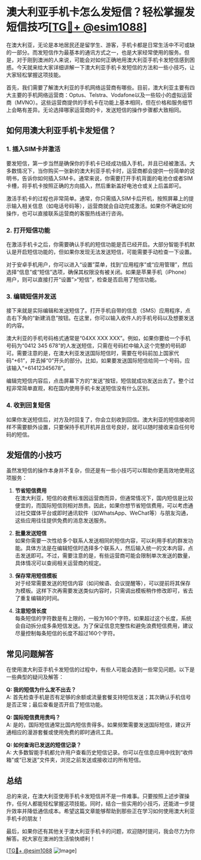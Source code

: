 # 澳大利亚手机卡怎么发短信？轻松掌握发短信技巧[[TG💪+ @esim1088](https://t.me/s/esim1088)]

在澳大利亚，无论是本地居民还是留学生、游客，手机卡都是日常生活中不可或缺的一部分。而发短信作为最基本的通讯方式之一，也是大家经常使用的服务。但是，对于刚到澳洲的人来说，可能会对如何正确地用澳大利亚手机卡发短信感到困惑。今天就来给大家详细讲解一下澳大利亚手机卡发短信的方法和一些小技巧，让大家轻松掌握这项技能。

首先，我们需要了解澳大利亚的手机网络运营商有哪些。目前，澳大利亚主要有四大主要的手机网络运营商：Optus、Telstra、Vodafone以及一些较小的虚拟运营商（MVNO）。这些运营商提供的手机卡在功能上基本相同，但在价格和服务细节上会略有差异。无论选择哪家运营商的卡，发送短信的操作步骤都大致相同。

## 如何用澳大利亚手机卡发短信？

### **1. 插入SIM卡并激活**
要发短信，第一步当然是确保你的手机卡已经成功插入手机，并且已经被激活。大多数情况下，当你购买一张新的澳大利亚手机卡时，运营商都会提供一份简单的说明书，告诉你如何插入SIM卡。通常来说，你需要打开手机背面的电池仓或者SIM卡槽，将手机卡按照正确的方向插入，然后重新盖好电池仓或关上后盖即可。

激活手机卡的过程也非常简单。通常，你只需插入SIM卡后开机，按照屏幕上的提示输入相关信息（如电话号码等），运营商就会自动完成激活。如果你不确定如何操作，也可以直接联系运营商的客服热线进行咨询。

### **2. 打开短信功能**
在激活手机卡之后，你需要确认手机的短信功能是否已经开启。大部分智能手机默认是开启短信功能的，但如果你发现无法发送短信，可能需要手动检查一下设置。

对于安卓手机用户，你可以进入“设置”菜单，找到“应用程序”或“应用管理”，然后选择“信息”或“短信”选项，确保其权限没有被关闭。如果是苹果手机（iPhone）用户，则可以直接打开“设置”>“短信”，检查是否启用了短信功能。

### **3. 编辑短信并发送**
接下来就是实际编辑和发送短信了。打开手机自带的信息（SMS）应用程序，点击右下角的“新建消息”按钮。在这里，你可以输入收件人的手机号码以及想要发送的内容。

澳大利亚的手机号码格式通常是“04XX XXX XXX”。例如，如果你要给一个手机号码为“0412 345 678”的人发送短信，只需在号码栏中输入这个完整的号码即可。需要注意的是，在澳大利亚发送国际短信时，需要在号码前加上国家代码“+61”，并去掉“0”开头的部分。比如，如果要发送国际短信给同一个号码，应该输入“+61412345678”。

编辑完短信内容后，点击屏幕下方的“发送”按钮，短信就成功发送出去了。整个过程非常简单直观，和在国内使用手机卡发送短信没有什么区别。

### **4. 收到回复短信**
如果你发送短信后，对方及时回复了，你会立刻收到回信。澳大利亚的短信接收同样不需要额外设置，只要保持手机开机并且信号良好，就可以随时接收来自任何号码的短信。

## 发短信的小技巧

虽然发短信的操作本身并不复杂，但还是有一些小技巧可以帮助你更高效地使用这项服务：

1. **节省短信费用**  
   在澳大利亚，短信的收费标准因运营商而异，但通常情况下，国内短信是比较便宜的，而国际短信则相对昂贵。因此，如果你想节省短信费用，可以考虑通过社交媒体平台或即时通讯软件（如WhatsApp、WeChat等）与朋友沟通，这些应用往往提供免费的消息发送服务。

2. **批量发送短信**  
   如果你需要一次性给多个联系人发送相同的短信内容，可以利用手机的群发功能。具体方法是在编辑短信时选择多个联系人，然后输入统一的文本内容，点击发送即可。不过，需要注意的是，有些运营商可能会限制单次发送的数量，具体情况可以查阅相关运营商的规定。

3. **保存常用短信模板**  
   对于经常需要发送的短信内容（如问候语、会议提醒等），可以提前将其保存为模板。这样下次再需要发送类似内容时，只需调出模板稍作修改即可，省去了重复编辑的时间。

4. **注意短信长度**  
   每条短信的字符数是有上限的，一般为160个字符。如果超过这个长度，系统会自动拆分成多条短信发送。为了保证信息完整性和避免浪费短信费用，建议尽量控制每条短信的长度不超过160个字符。

## 常见问题解答

在使用澳大利亚手机卡发短信的过程中，有些人可能会遇到一些常见问题。以下是一些典型的疑问及解答：

**Q: 我的短信为什么发不出去？**  
A: 首先检查手机是否有足够的余额或流量套餐支持短信发送；其次确认手机信号是否正常；最后查看是否开启了短信功能。

**Q: 国际短信费用贵吗？**  
A: 是的，国际短信通常比国内短信贵得多。如果频繁需要发送国际短信，建议开通相应的漫游套餐或使用免费的即时通讯工具。

**Q: 如何查询已发送的短信记录？**  
A: 大多数智能手机都允许用户查看历史短信记录。你可以在信息应用中找到“收件箱”或“已发送”文件夹，浏览之前发送或接收过的所有短信。

## 总结

总的来说，在澳大利亚使用手机卡发短信并不是一件难事。只要按照上述步骤操作，任何人都能轻松掌握这项技能。同时，结合一些实用的小技巧，还能进一步提升效率并降低通信成本。希望这篇文章能够帮助到那些正在学习如何使用澳大利亚手机卡的朋友！

最后，如果你还有其他关于澳大利亚手机卡的问题，欢迎随时提问，我会尽力为你解答。祝大家在澳洲的生活愉快顺利！

[[TG💪+ @esim1088](https://t.me/s/esim1088) ![Image](https://i.postimg.cc/4NQfJmqS/Snipaste-2025-05-13-00-14-12.png)]